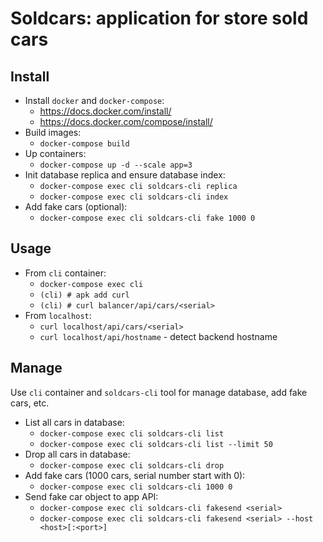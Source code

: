 # Soldcars: application for store sold cars

## Install

* Install `docker` and `docker-compose`:
    * https://docs.docker.com/install/
    * https://docs.docker.com/compose/install/
* Build images:
    * `docker-compose build`
* Up containers:
    * `docker-compose up -d --scale app=3`
* Init database replica and ensure database index:
    * `docker-compose exec cli soldcars-cli replica`
    * `docker-compose exec cli soldcars-cli index`
* Add fake cars (optional):
    * `docker-compose exec cli soldcars-cli fake 1000 0`

## Usage

* From `cli` container:
    * `docker-compose exec cli`
    * `(cli) # apk add curl`
    * `(cli) # curl balancer/api/cars/<serial>`
* From `localhost`:
    * `curl localhost/api/cars/<serial>`
    * `curl localhost/api/hostname` - detect backend hostname

## Manage

Use `cli` container and `soldcars-cli` tool for manage database, add fake cars, etc.

* List all cars in database:
    * `docker-compose exec cli soldcars-cli list`
    * `docker-compose exec cli soldcars-cli list --limit 50`
* Drop all cars in database:
    * `docker-compose exec cli soldcars-cli drop`
* Add fake cars (1000 cars, serial number start with 0):
    * `docker-compose exec cli soldcars-cli 1000 0`
* Send fake car object to app API:
    * `docker-compose exec cli soldcars-cli fakesend <serial>`
    * `docker-compose exec cli soldcars-cli fakesend <serial> --host <host>[:<port>]`
